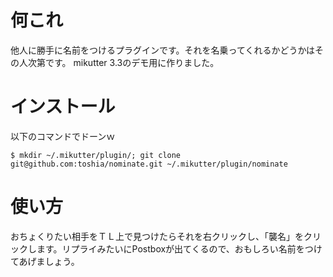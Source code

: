 # 何これ
他人に勝手に名前をつけるプラグインです。それを名乗ってくれるかどうかはその人次第です。
mikutter 3.3のデモ用に作りました。

# インストール
以下のコマンドでドーンｗ
```
$ mkdir ~/.mikutter/plugin/; git clone git@github.com:toshia/nominate.git ~/.mikutter/plugin/nominate
```

# 使い方
おちょくりたい相手をＴＬ上で見つけたらそれを右クリックし、「襲名」をクリックします。リプライみたいにPostboxが出てくるので、おもしろい名前をつけてあげましょう。
